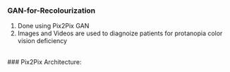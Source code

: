 ### GAN-for-Recolourization
1. Done using Pix2Pix GAN
2. Images and Videos are used to diagnoize patients for protanopia color vision deficiency

<br>
### Pix2Pix Architecture:<br>


